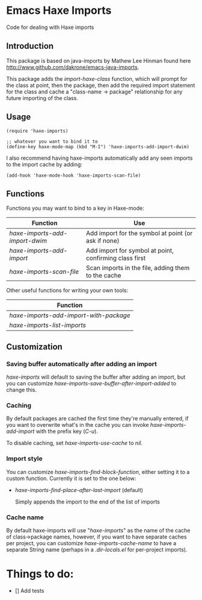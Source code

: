 # Emacs Haxe Imports
Code for dealing with Haxe imports

## Introduction

This package is based on java-imports by Mathew Lee Hinman found here http://www.github.com/dakrone/emacs-java-imports.

This package adds the *import-haxe-class* function, which will prompt for the class at
point, then the package, then add the required import statement for the class
and cache a "class-name -> package" relationship for any future importing of the
class.

## Usage

```emacs
(require 'haxe-imports)

;; whatever you want to bind it to
(define-key haxe-mode-map (kbd "M-I") 'haxe-imports-add-import-dwim)

```

I also recommend having haxe-imports automatically add any seen imports to the
import cache by adding:

```emacs
(add-hook 'haxe-mode-hook 'haxe-imports-scan-file)
```

## Functions

Functions you may want to bind to a key in Haxe-mode:

| Function                       | Use                                                    |
|--------------------------------|--------------------------------------------------------|
| *haxe-imports-add-import-dwim* | Add import for the symbol at point (or ask if none)    |
| *haxe-imports-add-import*      | Add import for symbol at point, confirming class first |
| *haxe-imports-scan-file*       | Scan imports in the file, adding them to the cache     |

Other useful functions for writing your own tools:

| Function                               |
|----------------------------------------|
| *haxe-imports-add-import-with-package* |
| *haxe-imports-list-imports*            |

## Customization

### Saving buffer automatically after adding an import

*haxe-imports* will default to saving the buffer after adding an import, but you
can customize *haxe-imports-save-buffer-after-import-added* to change this.

### Caching

By default packages are cached the first time they're manually entered, if you
want to overwrite what's in the cache you can invoke *haxe-imports-add-import*
with the prefix key (*C-u*).

To disable caching, set *haxe-imports-use-cache* to *nil*.

### Import style

You can customize *haxe-imports-find-block-function*, either setting it to a
custom function. Currently it is set to the one below:

* *haxe-imports-find-place-after-last-import* (default)

  Simply appends the import to the end of the list of imports

### Cache name

By default haxe-imports will use "*haxe-imports*" as the name of the cache of
class->package names, however, if you want to have separate caches per project,
you can customize *haxe-imports-cache-name* to have a separate String name
(perhaps in a *.dir-locals.el* for per-project imports).

# Things to do:
- [] Add tests
